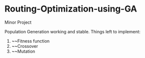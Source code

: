 # Routing-Optimization-using-GA
Minor Project

Population Generation working and stable.
Things left to implement:
1) ~~Fitness function
2) ~~Crossover
3) ~~Mutation
